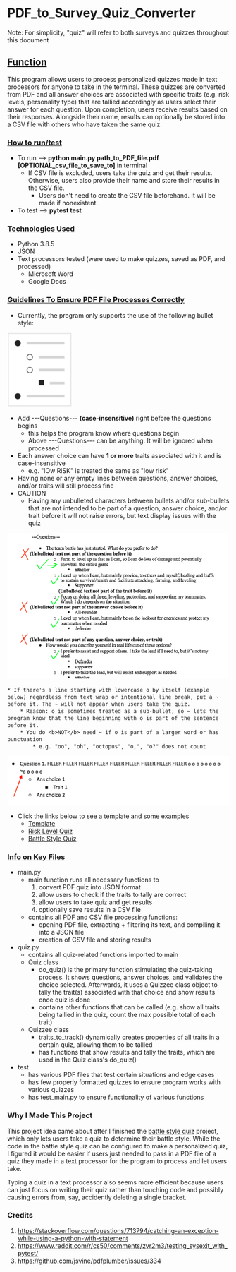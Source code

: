 # PDF_to_Survey_Quiz_Converter
Note: For simplicity, "quiz" will refer to both surveys and quizzes throughout this document

## <u>Function</u>
This program allows users to process personalized quizzes made in text processors for anyone to take in the terminal. These quizzes are converted from PDF and all answer choices are associated with specific traits (e.g. risk levels, personality type) that are tallied accordingly as users select their answer for each question. Upon completion, users receive results based on their responses. Alongside their name, results can optionally be stored into a CSV file with others who have taken the same quiz. 

### <u> How to run/test</u>
* To run --> <b>python main.py path_to_PDF_file.pdf [OPTIONAL_csv_file_to_save_to]</b> in terminal
    * If CSV file is excluded, users take the quiz and get their results. Otherwise, users also provide their name and store their results in the CSV file.
        * Users don't need to create the CSV file beforehand. It will be made if nonexistent.
* To test --> <b>pytest test</b>

### <u>Technologies Used</u>
* Python 3.8.5
* JSON
* Text processors tested (were used to make quizzes, saved as PDF, and processed)
    * Microsoft Word
    * Google Docs

### <u>Guidelines To Ensure PDF File Processes Correctly</u>
* Currently, the program only supports the use of the following bullet style:

![Dark circle bullets with its next two sub-bullets](README_assets/bullet_style.png)

* Add ---Questions--- <b>(case-insensitive)</b> right before the questions begins 
    * this helps the program know where questions begin
    * Above ---Questions--- can be anything. It will be ignored when processed
* Each answer choice can have <b>1 or more</b> traits associated with it and is case-insensitive 
    * e.g. "lOw RiSK" is treated the same as "low risk"
* Having none or any empty lines between questions, answer choices, and/or traits will still process fine
* CAUTION
    * Having any unbulleted characters between bullets and/or sub-bullets that are not intended to be part of a question, answer choice, and/or trait before it will not raise errors, but text display issues with the quiz

<img src="README_assets/unbulleted_item_err.png" alt="Example of unbulleted character error" width="500">

    * If there's a line starting with lowercase o by itself (example below) regardless from text wrap or intentional line break, put a ~ before it. The ~ will not appear when users take the quiz. 
        * Reason: o is sometimes treated as a sub-bullet, so ~ lets the program know that the line beginning with o is part of the sentence before it.
        * You do <b>NOT</b> need ~ if o is part of a larger word or has punctuation 
            * e.g. "oo", "oh", "octopus", "o,", "o?" does not count
            
![Example of using ~o](README_assets/o_escape.png)

* Click the links below to see a template and some examples
    * [Template](README_assets/template.pdf)
    * [Risk Level Quiz](test/test_files/proper_format_quizzes/risk_level.pdf)
    * [Battle Style Quiz](test/test_files/proper_format_quizzes/battle_style.pdf)

### <u>Info on Key Files</u>
* main.py
    * main function runs all necessary functions to 
        1. convert PDF quiz into JSON format
        2. allow users to check if the traits to tally are correct
        3. allow users to take quiz and get results
        4. optionally save results in a CSV file
    * contains all PDF and CSV file processing functions:
        * opening PDF file, extracting + filtering its text, and compiling it into a JSON file
        * creation of CSV file and storing results
* quiz.py
    * contains all quiz-related functions imported to main
    * Quiz class
        * do_quiz() is the primary function stimulating the quiz-taking process. It shows questions, answer choices, and validates the choice selected. Afterwards, it uses a Quizzee class object to tally the trait(s) associated with that choice and show results once quiz is done
        * contains other functions that can be called (e.g. show all traits being tallied in the quiz, count the max possible total of each trait)
    * Quizzee class
        * traits_to_track() dynamically creates properties of all traits in a certain quiz, allowing them to be tallied
        * has functions that show results and tally the traits, which are used in the Quiz class's do_quiz()
* test
    * has various PDF files that test certain situations and edge cases
    * has few properly formatted quizzes to ensure program works with various quizzes 
    * has test_main.py to ensure functionality of various functions

### Why I Made This Project
This project idea came about after I finished the [battle style quiz](https://github.com/dnce17/battle_style_quiz) project, which only lets users take a quiz to determine their battle style. While the code in the battle style quiz can be configured to make a personalized quiz, I figured it would be easier if users just needed to pass in a PDF file of a quiz they made in a text processor for the program to process and let users take. 

Typing a quiz in a text processor also seems more efficient because users can just focus on writing their quiz rather than touching code and possibly causing errors from, say, accidently deleting a single bracket. 

### Credits
1) https://stackoverflow.com/questions/713794/catching-an-exception-while-using-a-python-with-statement
2) https://www.reddit.com/r/cs50/comments/zvr2m3/testing_sysexit_with_pytest/
3) https://github.com/jsvine/pdfplumber/issues/334